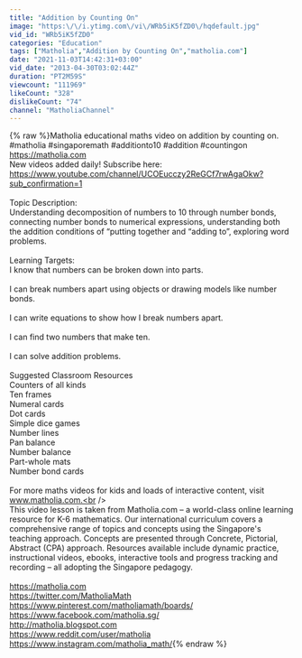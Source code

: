 ```yaml
---
title: "Addition by Counting On"
image: "https:\/\/i.ytimg.com\/vi\/WRb5iK5fZD0\/hqdefault.jpg"
vid_id: "WRb5iK5fZD0"
categories: "Education"
tags: ["Matholia","Addition by Counting On","matholia.com"]
date: "2021-11-03T14:42:31+03:00"
vid_date: "2013-04-30T03:02:44Z"
duration: "PT2M59S"
viewcount: "111969"
likeCount: "328"
dislikeCount: "74"
channel: "MatholiaChannel"
---
```

{% raw %}Matholia educational maths video on addition by counting on.<br />#matholia #singaporemath #additionto10 #addition #countingon<br /><a rel="nofollow" target="blank" href="https://matholia.com">https://matholia.com</a><br />New videos added daily! Subscribe here:<br /><a rel="nofollow" target="blank" href="https://www.youtube.com/channel/UCOEucczy2ReGCf7rwAgaOkw?sub_confirmation=1">https://www.youtube.com/channel/UCOEucczy2ReGCf7rwAgaOkw?sub_confirmation=1</a><br /><br />Topic Description:<br />Understanding decomposition of numbers to 10 through number bonds, connecting number bonds to numerical expressions, understanding both the addition conditions of  “putting together and “adding to”, exploring word problems.<br /><br />Learning Targets:<br />I know that numbers can be broken down into parts.<br /><br />I can break numbers apart using objects or drawing models like number bonds.<br /><br />I can write equations to show how I break numbers apart.<br /><br />I can find two numbers that make ten.<br /><br />I can solve addition problems.<br /><br />Suggested Classroom Resources<br />Counters of all kinds<br />Ten frames<br />Numeral cards<br />Dot cards<br />Simple dice games<br />Number lines<br />Pan balance<br />Number balance<br />Part-whole mats<br />Number bond cards<br /><br />For more maths videos for kids and loads of interactive content, visit www.matholia.com.<br /><br />This video lesson is taken from Matholia.com – a world-class online learning resource for K-6 mathematics. Our international curriculum covers a comprehensive range of topics and concepts using the Singapore's teaching approach. Concepts are presented through Concrete, Pictorial, Abstract (CPA) approach. Resources available include dynamic practice, instructional videos, ebooks, interactive tools and progress tracking and recording – all adopting the Singapore pedagogy.<br /><br /><a rel="nofollow" target="blank" href="https://matholia.com">https://matholia.com</a><br /><a rel="nofollow" target="blank" href="https://twitter.com/MatholiaMath">https://twitter.com/MatholiaMath</a><br /><a rel="nofollow" target="blank" href="https://www.pinterest.com/matholiamath/boards/">https://www.pinterest.com/matholiamath/boards/</a><br /><a rel="nofollow" target="blank" href="https://www.facebook.com/matholia.sg/">https://www.facebook.com/matholia.sg/</a><br /><a rel="nofollow" target="blank" href="http://matholia.blogspot.com">http://matholia.blogspot.com</a><br /><a rel="nofollow" target="blank" href="https://www.reddit.com/user/matholia">https://www.reddit.com/user/matholia</a><br /><a rel="nofollow" target="blank" href="https://www.instagram.com/matholia_math/">https://www.instagram.com/matholia_math/</a>{% endraw %}
